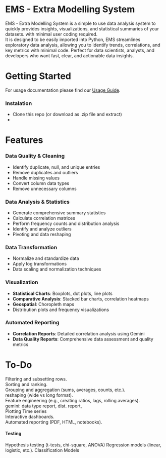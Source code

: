 # EMS - Extra Modelling System
EMS - Extra Modelling System is a simple to use data analysis system to quickly provides insights, visualizations, and statistical summaries of your datasets. with minimal user coding required. <br>
It is designed to be easily imported into Python, EMS streamlines exploratory data analysis, allowing you to identify trends, correlations, and key metrics with minimal code. Perfect for data scientists, analysts, and developers who want fast, clear, and actionable data insights.
# Getting Started
For usage documentation please find our [Usage Guide](USAGE.md).
### Instalation
- Clone this repo (or download as .zip file and extract)
-

# Features

### Data Quality & Cleaning
- Identify duplicate, null, and unique entries
- Remove duplicates and outliers
- Handle missing values
- Convert column data types
- Remove unnecessary columns

### Data Analysis & Statistics
- Generate comprehensive summary statistics
- Calculate correlation matrices
- Perform frequency counts and distribution analysis
- Identify and analyze outliers
- Pivoting and data reshaping

### Data Transformation
- Normalize and standardize data
- Apply log transformations
- Data scaling and normalization techniques

### Visualization
- **Statistical Charts**: Boxplots, dot plots, line plots
- **Comparative Analysis**: Stacked bar charts, correlation heatmaps
- **Geospatial**: Choropleth maps
- Distribution plots and frequency visualizations

### Automated Reporting
- **Correlation Reports**: Detailed correlation analysis using Gemini
- **Data Quality Reports**: Comprehensive data assessment and quality metrics

# To-Do
Filtering and subsetting rows.<br>
Sorting and ranking.<br>
Grouping and aggregation (sums, averages, counts, etc.).<br>
reshaping (wide vs long format).<br>
Feature engineering (e.g., creating ratios, lags, rolling averages).<br>
gemini: data type report, dist. report,  <br>
Plotting Time series<br>
Interactive dashboards.<br>
Automated reporting (PDF, HTML, notebooks).
#### Testing 
Hypothesis testing (t-tests, chi-square, ANOVA)
Regression models (linear, logistic, etc.).
Classification Models
